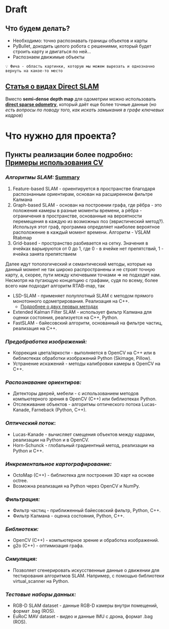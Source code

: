 # Draft

## Что будем делать?

- Необходимо: точно распознавать границы объектов и карты
- PyBullet, докодить целого робота с решениями, который будет строить карту и двигаться по ней…
- Распознаем движимые объекты


```
💡 Фича - область картинки, которую мы можем вырезать и однозначно вернуть на какое-то место
```


## **[Статья о видах Direct SLAM](https://www.kudan.io/blog/direct-visual-slam/)**

Вместо **semi-dense depth map** для одометрии можно использовать [**direct sparse odometry**](https://cvg.cit.tum.de/research/vslam/dso), который даёт еще более точные данные (*но есть вопросы по поводу того, как искать замыкания в графе ключевых кадров*)

# Что нужно для проекта?

## **Пункты реализации более подробно:** [Примеры использования CV](https://viso.ai/applications/computer-vision-applications/)

### *Алгоритмы SLAM:* [Summary](https://habr.com/ru/articles/560856/)

1. Feature-based SLAM - ориентируется в пространстве благодаря распознанным ориентирам, основан на расширенном фильтре Калмана
2. Graph-based SLAM - основан на построении графа, где рёбра - это положения камеры в разные моменты времени, а рёбра - ограничения в пространстве, основанные на вероятности перемещения в каждую из возможных поз (эвристический метод?). Используя этот граф, программа определяет наиболее вероятное расположение в каждый момент времени. Алгоритм - VSLAM Rtabmap
3. Grid-based - пространство разбивается на сетку. Значения в ячейках варьируются от 0 до 1, где 0 - в ячейке нет препятствий, 1 - ячейка занята препятствием

Далее идут топологический и семантический методы, которые на данный момент не так широко распространены и не строят точную карту, а, скорее, пути между ключевыми точками => не подходят нам.
Несмотря на пугающую концепцию с графами, судя по всему, более всего нам подходит алгоритм RTAB-map, так

- LSD-SLAM - применяет полуплотный SLAM с методом прямого монотонного одометрирования. Реализация на C++.
    - [Подробнее о двух первых методах](https://habr.com/ru/companies/singularis/articles/277537/)
- Extended Kalman Filter SLAM - использует фильтр Калмана для оценки состояния, реализуется на C++, Python.
- FastSLAM - байесовский алгоритм, основанный на фильтре частиц, реализация на C++.

### *Предобработка изображений:*

- Коррекция цвета/яркости - выполняется в OpenCV на C++ или в библиотеках обработки изображений Python (Skimage, Pillow).
- Устранение искажений - методы калибровки камеры в OpenCV на C++.

### *Распознавание ориентиров:*

- Детекторы дверей, мебели - с использованием методов компьютерного зрения в OpenCV (C++) или библиотеках Python.
- Отслеживание объектов - алгоритмы оптического потока Lucas-Kanade, Farneback (Python, C++).

### *Оптический поток*:

- Lucas-Kanade - вычисляет смещения объектов между кадрами, реализации на Python и в OpenCV.
- Horn-Schunck - глобальный градиентный метод, реализации на Python и C++.

### *Инкрементальное картографирование:*

- OctoMap (C++) - библиотека для построения 3D карт на основе octree.
- Возможна реализация на Python через OpenCV и NumPy.

### *Фильтрация:*

- Фильтр частиц - приближенный байесовский фильтр, Python, C++.
- Фильтр Калмана - оценка состояния, Python, C++.

### *Библиотеки:*

- OpenCV (C++) - компьютерное зрение и обработка изображений.
- g2o (C++) - оптимизация графа.

### *Симуляция:*

- Позволяет сгенерировать искусственные данные о движении для тестирования алгоритмов SLAM. Например, с помощью библиотеки virtual_scanner на Python.

### *Тестовые наборы данных:*

- RGB-D SLAM dataset - данные RGB-D камеры внутри помещений, формат .bag (ROS).
- EuRoC MAV dataset - видео и данные IMU с дрона, формат .bag (ROS).